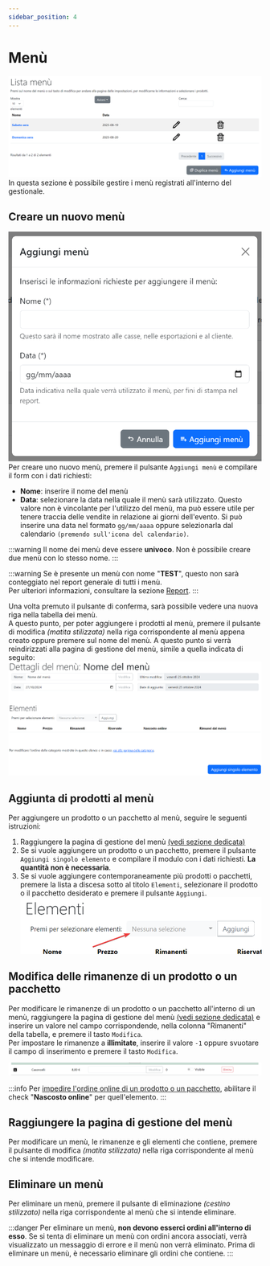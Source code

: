 ```yaml
---
sidebar_position: 4
---
```


# Menù
![](/img/server/menus.png)
In questa sezione è possibile gestire i menù registrati all'interno del gestionale.

## Creare un nuovo menù
![](/img/server/menus_add.png)  
Per creare uno nuovo menù, premere il pulsante `Aggiungi menù` e compilare il form con i dati richiesti:
- **Nome**: inserire il nome del menù
- **Data**: selezionare la data nella quale il menù sarà utilizzato. Questo valore non è vincolante per l'utilizzo del menù, ma può essere utile per tenere traccia delle vendite in relazione ai giorni dell'evento. Si può inserire una data nel formato `gg/mm/aaaa` oppure selezionarla dal calendario `(premendo sull'icona del calendario)`.

:::warning
Il nome dei menù deve essere **univoco**. Non è possibile creare due menù con lo stesso nome.
:::

:::warning
Se è presente un menù con nome "**TEST**", questo non sarà conteggiato nel report generale di tutti i menù.  
Per ulteriori informazioni, consultare la sezione [Report](report.md).
:::

Una volta premuto il pulsante di conferma, sarà possibile vedere una nuova riga nella tabella dei menù.  
A questo punto, per poter aggiungere i prodotti al menù, premere il pulsante di modifica _(matita stilizzata)_ nella riga corrispondente al menù appena creato oppure premere sul nome del menù. A questo punto si verrà reindirizzati alla pagina di gestione del menù, simile a quella indicata di seguito:  
![](/img/server/menu_details.png)  


## Aggiunta di prodotti al menù
Per aggiungere un prodotto o un pacchetto al menù, seguire le seguenti istruzioni:
1. Raggiungere la pagina di gestione del menù [(vedi sezione dedicata)](#raggiungere-la-pagina-di-gestione-del-men%C3%B9)
2. Se si vuole aggiungere un prodotto o un pacchetto, premere il pulsante `Aggiungi singolo elemento` e compilare il modulo con i dati richiesti. **La quantità non è necessaria**.
3. Se si vuole aggiungere contemporaneamente più prodotti o pacchetti, premere la lista a discesa sotto al titolo `Elementi`, selezionare il prodotto o il pacchetto desiderato e premere il pulsante `Aggiungi`.
![](/img/server/menu_details_add_bulk.png)

## Modifica delle rimanenze di un prodotto o un pacchetto
Per modificare le rimanenze di un prodotto o un pacchetto all'interno di un menù, raggiungere la pagina di gestione del menù [(vedi sezione dedicata)](#raggiungere-la-pagina-di-gestione-del-men%C3%B9) e inserire un valore nel campo corrispondende, nella colonna "Rimanenti" della tabella, e premere il tasto `Modifica`.  
Per impostare le rimanenze a **illimitate**, inserire il valore `-1` oppure svuotare il campo di inserimento e premere il tasto `Modifica`.  

![](/img/server/menu_details_row.png)

:::info
Per <u>impedire l'ordine online di un prodotto o un pacchetto</u>, abilitare il check "**Nascosto online**" per quell'elemento.
:::

## Raggiungere la pagina di gestione del menù
Per modificare un menù, le rimanenze e gli elementi che contiene, premere il pulsante di modifica _(matita stilizzata)_ nella riga corrispondente al menù che si intende modificare.  

## Eliminare un menù
Per eliminare un menù, premere il pulsante di eliminazione _(cestino stilizzato)_ nella riga corrispondente al menù che si intende eliminare.

:::danger
Per eliminare un menù, **non devono esserci ordini all'interno di esso**.
Se si tenta di eliminare un menù con ordini ancora associati, verrà visualizzato un messaggio di errore e il menù non verrà eliminato.
Prima di eliminare un menù, è necessario eliminare gli ordini che contiene.
:::
